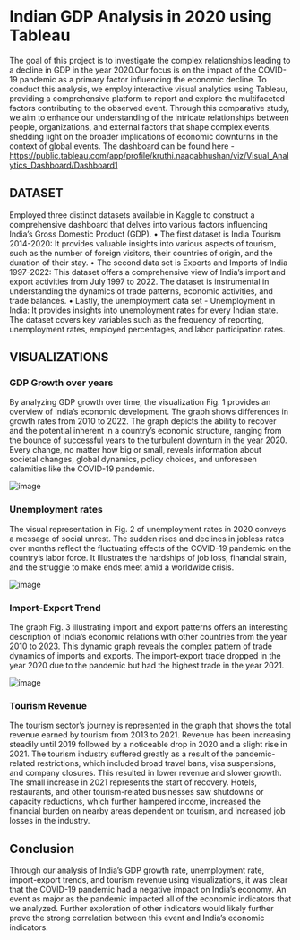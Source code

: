 # Indian GDP Analysis in 2020 using Tableau
The goal of this project is to investigate the complex relationships leading to a decline in GDP in the year 2020.Our focus is on the impact of the COVID-19 pandemic as a primary factor influencing the economic decline. To conduct this analysis, we employ interactive visual analytics using Tableau, providing a comprehensive platform to report and explore the multifaceted factors contributing to the observed event. Through this comparative study, we aim to enhance our understanding of the intricate relationships between people, organizations, and external factors that shape complex events, shedding light on the broader implications of economic downturns in the context of global events. The dashboard can be found here - https://public.tableau.com/app/profile/kruthi.naagabhushan/viz/Visual_Analytics_Dashboard/Dashboard1

## DATASET
Employed three distinct datasets available in Kaggle to construct a comprehensive dashboard that delves into various factors influencing India’s Gross Domestic Product (GDP).
• The first dataset is India Tourism 2014-2020: It provides valuable insights into various aspects of tourism, such as the number of foreign visitors, their countries of origin, and the duration of their stay.
• The second data set is Exports and Imports of India 1997-2022: This dataset offers a comprehensive view of India’s import and export activities from July 1997 to 2022. The dataset is instrumental in understanding the dynamics of trade patterns, economic activities, and trade balances.
• Lastly, the unemployment data set - Unemployment in India:  It provides insights into unemployment rates for every Indian state. The dataset covers key variables such as the frequency of reporting, unemployment rates, employed percentages, and labor participation rates.



## VISUALIZATIONS
### GDP Growth over years
By analyzing GDP growth over time, the visualization Fig. 1
provides an overview of India’s economic development. The
graph shows differences in growth rates from 2010 to 2022.
The graph depicts the ability to recover and the potential
inherent in a country’s economic structure, ranging from
the bounce of successful years to the turbulent downturn in
the year 2020. Every change, no matter how big or small,
reveals information about societal changes, global dynamics,
policy choices, and unforeseen calamities like the COVID-19
pandemic.


![image](https://github.com/user-attachments/assets/6a2cb8f8-d58c-4d68-81e8-80b1e44e54c8)

### Unemployment rates
The visual representation in Fig. 2 of unemployment rates
in 2020 conveys a message of social unrest. The sudden rises
and declines in jobless rates over months reflect the fluctuating
effects of the COVID-19 pandemic on the country’s labor
force. It illustrates the hardships of job loss, financial strain,
and the struggle to make ends meet amid a worldwide crisis.

![image](https://github.com/user-attachments/assets/be0634e6-dcfc-4694-9a97-8243d780893a)

### Import-Export Trend
The graph Fig. 3 illustrating import and export patterns
offers an interesting description of India’s economic relations
with other countries from the year 2010 to 2023. This dynamic
graph reveals the complex pattern of trade dynamics of imports
and exports. The import-export trade dropped in the year 2020
due to the pandemic but had the highest trade in the year 2021.

![image](https://github.com/user-attachments/assets/73ae1b48-946c-4619-831a-1fae37c3be0e)

### Tourism Revenue
The tourism sector’s journey is represented in the graph
that shows the total revenue earned by tourism from 2013
to 2021. Revenue has been increasing steadily until 2019
followed by a noticeable drop in 2020 and a slight rise in
2021. The tourism industry suffered greatly as a result of
the pandemic-related restrictions, which included broad travel
bans, visa suspensions, and company closures. This resulted
in lower revenue and slower growth. The small increase in
2021 represents the start of recovery. Hotels, restaurants, and
other tourism-related businesses saw shutdowns or capacity
reductions, which further hampered income, increased the
financial burden on nearby areas dependent on tourism, and
increased job losses in the industry.

## Conclusion
Through our analysis of India’s GDP growth rate, unemployment rate, import-export
trends, and tourism revenue using visualizations, it was clear
that the COVID-19 pandemic had a negative impact on India’s
economy. An event as major as the pandemic impacted all of
the economic indicators that we analyzed. Further exploration
of other indicators would likely further prove the strong
correlation between this event and India’s economic indicators.











